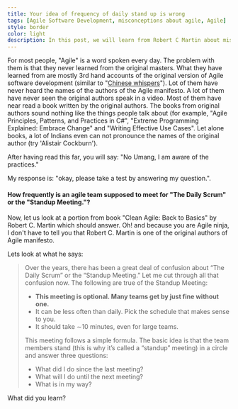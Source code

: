 ```yaml
---
title: Your idea of frequency of daily stand up is wrong
tags: [Agile Software Development, misconceptions about agile, Agile]
style: border 
color: light 
description: In this post, we will learn from Robert C Martin about misconceptions around 'how frequently should stand-up/scrum should happen'.
---
```


For most people, "Agile" is a word spoken every day. The problem with them is that they never learned from the original masters. What they have learned from are mostly 3rd hand accounts of the original version of Agile software development (similar to "[Chinese whispers](https://en.wikipedia.org/wiki/Chinese_whispers)"). Lot of them have never heard the names of the authors of the Agile manifesto. A lot of them have never seen the original authors speak in a video. Most of them have near read a book written by the original authors.  The books from original authors sound nothing like the things people talk about (for example, "Agile Principles, Patterns, and Practices in C#", "Extreme Programming Explained: Embrace Change" and "Writing Effective Use Cases". Let alone books, a lot of Indians even can not pronounce the names of the original author (try 'Alistair Cockburn').

After having read this far, you will say: "No Umang, I am aware of the practices."

My response is: "okay, please take a test by answering my question.". 

#### How frequently is an agile team supposed to meet for "The Daily Scrum" or the "Standup Meeting."?

Now, let us look at a portion from book "Clean Agile: Back to Basics" by Robert C. Martin which should answer. Oh! and because you are Agile ninja, I don't have to tell you that Robert C. Martin is one of the original authors of Agile manifesto.

Lets look at what he says:

> Over the years, there has been a great deal of confusion about “The Daily Scrum” or the “Standup Meeting.” Let me cut through all that confusion now.
> The following are true of the Standup Meeting:
> * **This meeting is optional. Many teams get by just fine without one.**
> * It can be less often than daily. Pick the schedule that makes sense to you.
> * It should take ∼10 minutes, even for large teams.
> 
> This meeting follows a simple formula.
> The basic idea is that the team members stand (this is why it’s called a “standup” meeting) in a circle and answer three questions:
> * What did I do since the last meeting?
> * What will I do until the next meeting?
> * What is in my way?

What did you learn?
